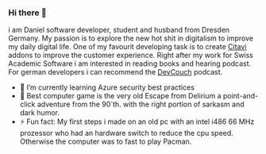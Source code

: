 ### Hi there 👋

i am Daniel software developer, student and husband from Dresden Germany. My passion is to explore the new hot shit in digitalism to improve my daily digital life. One of my favourit developing task is to create [Citavi](https://www.github.com/citavi) addons to improve the customer experience. Right after my work for Swiss Academic Software i am interested in reading books and hearing podcast. For german developers i can recommend the [DevCouch](https://www.cdevocuh.de) podcast.

- 🌱 I’m currently learning Azure security best practices
- 🤖 Best computer game is the very old Escape from Delirium a point-and-click adventure from the 90`th. with the right portion of sarkasm and dark humor.
- ⚡ Fun fact: My first steps i made on an old pc with an intel i486 66 MHz prozessor who had an hardware switch to reduce the cpu speed. Otherwise the computer was to fast to play Pacman.
